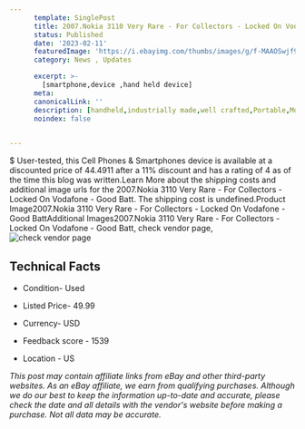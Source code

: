 ```yaml
---
      template: SinglePost
      title: 2007.Nokia 3110 Very Rare - For Collectors - Locked On Vodafone - Good Batt
      status: Published
      date: '2023-02-11'
      featuredImage: 'https://i.ebayimg.com/thumbs/images/g/f-MAAOSwjf9j4iSi/s-l225.jpg'
      category: News , Updates

      excerpt: >-
        [smartphone,device ,hand held device]
      meta:
      canonicalLink: ''
      description: [handheld,industrially made,well crafted,Portable,Mobile,Compact,Convenient,Lightweight,Maneuverable,Man-portable,Miniature,Carriable,Hand-held,Light,Holdable,Transportable,Mobile device,Pocket-sized,On-the-go,Wireless,Cordless,Compact size,Convenient size, smartphone,device ,hand held device]
      noindex: false

        
---
```

$
    User-tested, this Cell Phones & Smartphones device is available at a discounted price of 44.4911 after a 11% discount and has a rating of 4 as of the time this blog was written.Learn More about the shipping costs and additional image urls for the 2007.Nokia 3110 Very Rare - For Collectors - Locked On Vodafone - Good Batt. The shipping cost is undefined.Product Image2007.Nokia 3110 Very Rare - For Collectors - Locked On Vodafone - Good BattAdditional Images2007.Nokia 3110 Very Rare - For Collectors - Locked On Vodafone - Good Batt, check vendor page, ![check vendor page](https://origin-galleryplus.ebayimg.com/ws/web/165926915603_2_0_1/225x225.jpg,https://origin-galleryplus.ebayimg.com/ws/web/165926915603_3_0_1/225x225.jpg,https://origin-galleryplus.ebayimg.com/ws/web/165926915603_4_0_1/225x225.jpg,https://origin-galleryplus.ebayimg.com/ws/web/165926915603_5_0_1/225x225.jpg,https://origin-galleryplus.ebayimg.com/ws/web/165926915603_6_0_1/225x225.jpg,https://origin-galleryplus.ebayimg.com/ws/web/165926915603_7_0_1/225x225.jpg)
    
    

 ## Technical Facts 



     
      

 - Condition- Used 


      

 - Listed Price- 49.99 


      

 - Currency- USD 


      

 - Feedback score - 1539 


      

 - Location - US 


      
      

 *_This post may contain affiliate links from eBay and other third-party websites. As an eBay affiliate, we earn from qualifying purchases. Although we do our best to keep the information up-to-date and accurate, please check the date and all details with the vendor's website before making a purchase. Not all data may be accurate._*



    
    
    
    
    
